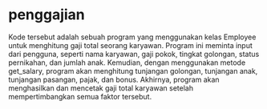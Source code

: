 # penggajian
Kode tersebut adalah sebuah program yang menggunakan kelas Employee untuk menghitung gaji total seorang karyawan. Program ini meminta input dari pengguna, seperti nama karyawan, gaji pokok, tingkat golongan, status pernikahan, dan jumlah anak. Kemudian, dengan menggunakan metode get_salary, program akan menghitung tunjangan golongan, tunjangan anak, tunjangan pasangan, pajak, dan bonus. Akhirnya, program akan menghasilkan dan mencetak gaji total karyawan setelah mempertimbangkan semua faktor tersebut.
